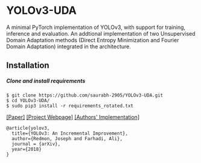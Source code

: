 # YOLOv3-UDA
A minimal PyTorch implementation of YOLOv3, with support for training, inference and evaluation. An addtional implementation of two Unsupervised Domain Adaptation methods (Direct Entropy Minimization and Fourier Domain Adaptation) integrated in the architecture.

## Installation
##### Clone and install requirements
    $ git clone https://github.com/saurabh-2905/YOLOv3-UDA.git
    $ cd YOLOv3-UDA/
    $ sudo pip3 install -r requirements_rotated.txt
    




[[Paper]](https://pjreddie.com/media/files/papers/YOLOv3.pdf) [[Project Webpage]](https://pjreddie.com/darknet/yolo/) [[Authors' Implementation]](https://github.com/pjreddie/darknet)

```
@article{yolov3,
  title={YOLOv3: An Incremental Improvement},
  author={Redmon, Joseph and Farhadi, Ali},
  journal = {arXiv},
  year={2018}
}
```
